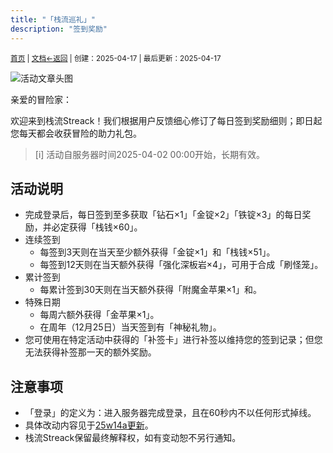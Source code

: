 ```yaml
---
title: "「栈流巡礼」"
description: "签到奖励"
---
```

<small id="old_menu"><a href="/Streack/">首页</a> | <a href="/Streack/doc/">文档</a></small><small><a href="../../">←返回</a> |
 创建：2025-04-17 | 最后更新：2025-04-17</small><br>

![](https://s21.ax1x.com/2025/04/21/pE5iC5T.png "活动文章头图")

亲爱的冒险家：

欢迎来到栈流Streack！我们根据用户反馈细心修订了每日签到奖励细则；即日起您每天都会收获冒险的助力礼包。

> [i] 活动自服务器时间2025-04-02 00:00开始，长期有效。

## 活动说明

* 完成登录后，每日签到至多获取「钻石×1」「金锭×2」「铁锭×3」的每日奖励，并必定获得「栈钱×60」。
* 连续签到
  * 每签到3天则在当天至少额外获得「金锭×1」和「栈钱×51」。
  * 每签到12天则在当天额外获得「强化深板岩×4」，可用于合成「刷怪笼」。
* 累计签到
  * 每累计签到30天则在当天额外获得「附魔金苹果×1」和。
* 特殊日期
  * 每周六额外获得「金苹果×1」。
  * 在周年（12月25日）当天签到有「神秘礼物」。
* 您可使用在特定活动中获得的「补签卡」进行补签以维持您的签到记录；但您无法获得补签那一天的额外奖励。

## 注意事项

* 「登录」的定义为：进入服务器完成登录，且在60秒内不以任何形式掉线。
* 具体改动内容见于[25w14a更新](https://kdxiaoyi.top/Streack/doc/updata/#25w14a)。
* 栈流Streack保留最终解释权，如有变动恕不另行通知。

<script src="https://rs.kdxiaoyi.top/res/scripts/js/sober@1.0.6.min.js"></script><script src="https://kdxiaoyi.top/Streack/page/js/pmd.js"></script><script src="https://rs.kdxiaoyi.top/res/scripts/js/pmd-reRender.min.js"></script>
